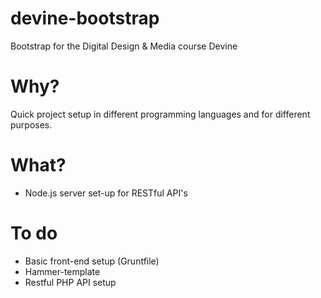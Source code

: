 devine-bootstrap
================

Bootstrap for the Digital Design &amp; Media course Devine

# Why?
Quick project setup in different programming languages and for different purposes.

# What?
* Node.js server set-up for RESTful API's

# To do
* Basic front-end setup (Gruntfile)
* Hammer-template
* Restful PHP API setup